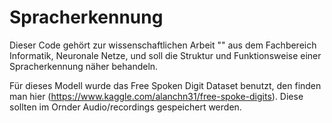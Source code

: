 # Spracherkennung
Dieser Code gehört zur wissenschaftlichen Arbeit "" aus dem Fachbereich Informatik, Neuronale Netze, und soll die Struktur und Funktionsweise einer Spracherkennung näher behandeln.

Für dieses Modell wurde das Free Spoken Digit Dataset benutzt, den finden man hier (https://www.kaggle.com/alanchn31/free-spoke-digits). Diese sollten im Ornder Audio/recordings gespeichert werden. 
